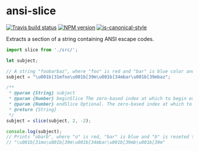 # ansi-slice

[![Travis build status](http://img.shields.io/travis/gajus/ansi-slice/master.svg?style=flat)](https://travis-ci.org/gajus/ansi-slice)
[![NPM version](http://img.shields.io/npm/v/ansi-slice.svg?style=flat)](https://www.npmjs.com/package/ansi-slice)
[![js-canonical-style](https://img.shields.io/badge/code%20style-canonical-brightgreen.svg?style=flat)](https://github.com/gajus/canonical)

Extracts a section of a string containing ANSI escape codes.

```js
import slice from './src/';

let subject;

// A string "foobarbaz", where "foo" is red and "bar" is blue color and "baz" is reseted to the default.
subject = "\u001b[31mfoo\u001b[39m\u001b[34mbar\u001b[39mbaz";

/**
 * @param {String} subject
 * @param {Number} beginSlice The zero-based index at which to begin extraction.
 * @param {Number} endSlice Optional. The zero-based index at which to end extraction.
 * @return {String}
 */
subject = slice(subject, 2, -2);

console.log(subject);
// Prints "obarb", where "o" is red, "bar" is blue and "b" is reseted to the default.
// "\u001b[31mo\u001b[39m\u001b[34mbar\u001b[39mb\u001b[39m"
```
